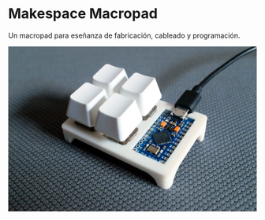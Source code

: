 # Makespace Macropad

Un macropad para eseñanza de fabricación, cableado y programación.

![Macropad foto](docs/img/macropad-foto.jpg?raw=true "Foto del Macropad con interruptores Mathias Quiet Click.")
